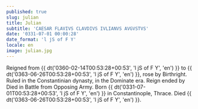 ```yaml
---
published: true
slug: julian
title: Julian
subtitle: 'CAESAR FLAVIVS CLAVDIVS IVLIANVS AVGVSTVS'
date: '0331-07-01 00:00:28'
date_format: 'l jS of F Y'
locale: en
image: julian.jpg
---
```


Reigned from {{ dt('0360-02-14T00:53:28+00:53', 'l jS of F Y', 'en') }} to {{ dt('0363-06-26T00:53:28+00:53', 'l jS of F Y', 'en') }}, rose by Birthright. Ruled in the Constantinian dynasty, in the Dominate era. Reign ended by Died in Battle from Opposing Army. Born {{ dt('0331-07-01T00:53:28+00:53', 'l jS of F Y', 'en') }} in Constantinople, Thrace. Died {{ dt('0363-06-26T00:53:28+00:53', 'l jS of F Y', 'en') }}.
